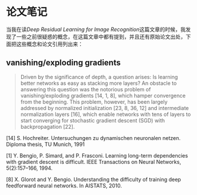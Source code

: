 # 论文笔记

当我在读*Deep Residual Learning for Image Recognition*这篇文章的时候，我发现了一些之前很疑惑的概念，在这篇文章中都有提到，并且还有原始论文出处，下面把这些概念和论文引用列出来：

## vanishing/exploding gradients


> Driven by the significance of depth, a question arises: Is learning better networks as easy as stacking more layers?
> An obstacle to answering this question was the notorious problem of vanishing/exploding gradients [14, 1, 8], which hamper convergence from the beginning.
> This problem, however, has been largely addressed by normalized initialization [23, 8, 36, 12] and intermediate normalization layers [16], which enable networks with tens of layers to start converging for stochastic gradient descent (SGD) with backpropagation [22].


[14] S. Hochreiter. Untersuchungen zu dynamischen neuronalen netzen.
Diploma thesis, TU Munich, 1991

[1] Y. Bengio, P. Simard, and P. Frasconi. Learning long-term dependencies with gradient descent is difficult. IEEE Transactions on Neural
Networks, 5(2):157–166, 1994.

[8] X. Glorot and Y. Bengio. Understanding the difficulty of training
deep feedforward neural networks. In AISTATS, 2010.

##

